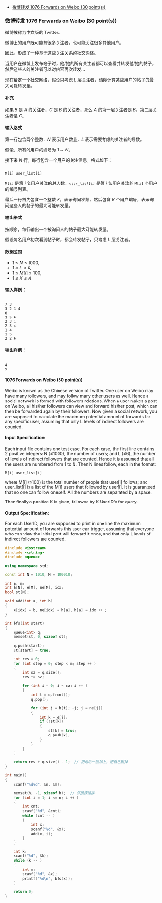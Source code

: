 
<!-- @import "[TOC]" {cmd="toc" depthFrom=3 depthTo=3 orderedList=false} -->

<!-- code_chunk_output -->

- [微博转发 1076 Forwards on Weibo (30 point(s))](#微博转发-1076-forwards-on-weibo-30-points)

<!-- /code_chunk_output -->

### 微博转发 1076 Forwards on Weibo (30 point(s))

<p>微博被称为中文版的 Twitter。 </p>

<p>微博上的用户既可能有很多关注者，也可能关注很多其他用户。 </p>

<p>因此，形成了一种基于这些关注关系的社交网络。 </p>

<p>当用户在微博上发布帖子时，他/她的所有关注者都可以查看并转发他/她的帖子，然后这些人的关注者可以对内容再次转发&hellip;</p>

现在给定一个社交网络，假设只考虑 $L$ 层关注者，请你计算某些用户的帖子的最大可能转发量。

<h4>补充</h4>

如果 $B$ 是 $A$ 的关注者，$C$ 是 $B$ 的关注者，那么 $A$ 的第一层关注者是 $B$，第二层关注者是 $C$。

<h4>输入格式</h4>

第一行包含两个整数，$N$ 表示用户数量，$L$ 表示需要考虑的关注者的层数。

假设，所有的用户的编号为 $1 \sim N$。

接下来 $N$ 行，每行包含一个用户的关注信息，格式如下：

<pre><code>
M[i] user_list[i]
</code></pre>

<code>M[i]</code> 是第 $i$ 名用户关注的总人数，<code>user_list[i]</code> 是第 $i$ 名用户关注的 <code>M[i]</code> 个用户的编号列表。

最后一行首先包含一个整数 $K$，表示询问次数，然后包含 $K$ 个用户编号，表示询问这些人的帖子的最大可能转发量。

<h4>输出格式</h4>

<p>按顺序，每行输出一个被询问人的帖子最大可能转发量。</p>

假设每名用户初次看到帖子时，都会转发帖子，只考虑 $L$ 层关注者。

<h4>数据范围</h4>

- $1 \le N \le 1000$,
- $1 \le L \le 6$,
- $1 \le M[i] \le 100$,
- $1 \le K \le N$

<h4>输入样例：</h4>

<pre><code>
7 3
3 2 3 4
0
2 5 6
2 3 1
2 3 4
1 4
1 5
2 2 6
</code></pre>

<h4>输出样例：</h4>

<pre><code>
4
5
</code></pre>

#### 1076 Forwards on Weibo (30 point(s))
Weibo is known as the Chinese version of Twitter. One user on Weibo may have many followers, and may follow many other users as well. Hence a social network is formed with followers relations. When a user makes a post on Weibo, all his/her followers can view and forward his/her post, which can then be forwarded again by their followers. Now given a social network, you are supposed to calculate the maximum potential amount of forwards for any specific user, assuming that only L levels of indirect followers are counted.

#### Input Specification:
Each input file contains one test case. For each case, the first line contains 2 positive integers: N (≤1000), the number of users; and L (≤6), the number of levels of indirect followers that are counted. Hence it is assumed that all the users are numbered from 1 to N. Then N lines follow, each in the format:
```
M[i] user_list[i]
```
where M[i] (≤100) is the total number of people that user[i] follows; and user_list[i] is a list of the M[i] users that followed by user[i]. It is guaranteed that no one can follow oneself. All the numbers are separated by a space.

Then finally a positive K is given, followed by K UserID's for query.

#### Output Specification:
For each UserID, you are supposed to print in one line the maximum potential amount of forwards this user can trigger, assuming that everyone who can view the initial post will forward it once, and that only L levels of indirect followers are counted.

```cpp
#include <iostream>
#include <cstring>
#include <queue>

using namespace std;

const int N = 1010, M = 100010;

int n, m;
int h[N], e[M], ne[M], idx;
bool st[N];

void add(int a, int b)
{
    e[idx] = b, ne[idx] = h[a], h[a] = idx ++ ;
}

int bfs(int start)
{
    queue<int> q;
    memset(st, 0, sizeof st);

    q.push(start);
    st[start] = true;

    int res = 0;
    for (int step = 0; step < m; step ++ )
    {
        int sz = q.size();
        res += sz;

        for (int i = 0; i < sz; i ++ )
        {
            int t = q.front();
            q.pop();

            for (int j = h[t]; ~j; j = ne[j])
            {
                int k = e[j];
                if (!st[k])
                {
                    st[k] = true;
                    q.push(k);
                }
            }
        }
    }

    return res + q.size() - 1;  // 把最后一层加上，把自己删掉
}

int main()
{
    scanf("%d%d", &n, &m);

    memset(h, -1, sizeof h);  // 邻接表储存
    for (int i = 1; i <= n; i ++ )
    {
        int cnt;
        scanf("%d", &cnt);
        while (cnt -- )
        {
            int x;
            scanf("%d", &x);
            add(x, i);
        }
    }

    int k;
    scanf("%d", &k);
    while (k -- )
    {
        int x;
        scanf("%d", &x);
        printf("%d\n", bfs(x));
    }

    return 0;
}
```
